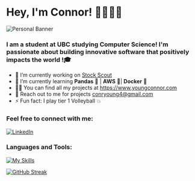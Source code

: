 # Hey, I'm Connor! 👋👨🏻‍💻

![Personal Banner](https://github.com/user-attachments/assets/b3219d16-7a5c-4030-afb4-96477ed3d7a5)

### I am a student at UBC studying Computer Science! I'm passionate about building innovative software that positively impacts the world !🎓 

- 🔭 I’m currently working on [Stock Scout](https://github.com/youngconnorr/python-stock-analyzer/)
- 🌱 I’m currently learning **Pandas** 🐼 | **AWS** 📡| **Docker** 🐋
- 👨‍💻 You can find all my projects at https://www.youngconnor.com
- 📧 Reach out to me for projects conryoung4@gmail.com
- ⚡ Fun fact: I play tier 1 Volleyball 💥

### Feel free to connect with me:

[![LinkedIn](https://skillicons.dev/icons?i=linkedin)](Www.linkedin.com/in/connor-youngg)


### Languages and Tools:

[![My Skills](https://skillicons.dev/icons?i=py,js,ts,react,html,css,django,git,postgres,nodejs,firebase,mongodb,tailwind,docker&perline=7)](https://github.com/youngconnorr/)

<!--
- A stock analyzer using **Python**, **Pandas**, and the **Yahoo Finance API** 💰📈
- Focusing on the **Software Development Life Cycle** (SDLC)
  -  **GitHub Actions** 🚀 
  -  **PyTest** ✅ 
  -  **AWS** 📡
  -  **Docker** 🐋
-->
<!--
### Check out my recent projects:
- An [AI Travel Helper](https://github.com/youngconnorr/PathFinder/) generating itineraries for unsure travellers ✈️
  - **React** | **Django** | **PostgreSQL** | **OpenAI API** | **CSS**
- A [Gym Progress Tracker](https://github.com/youngconnorr/Liftify)) showing my recent shots 🏋️
  - **Java** | **JSON** | **JUnit** | **Java Swing**  
-->


[![GitHub Streak](https://streak-stats.demolab.com?user=youngconnorr)](https://git.io/streak-stats)

<!--
**youngconnorr/youngconnorr** is a ✨ _special_ ✨ repository because its `README.md` (this file) appears on your GitHub profile.

Here are some ideas to get you started:

- 🔭 I’m currently working on ...
- 🌱 I’m currently learning ...
- 👯 I’m looking to collaborate on ...
- 🤔 I’m looking for help with ...
- 💬 Ask me about ...
- 📫 How to reach me: ...
- 😄 Pronouns: ...
- ⚡ Fun fact: ...
-->
